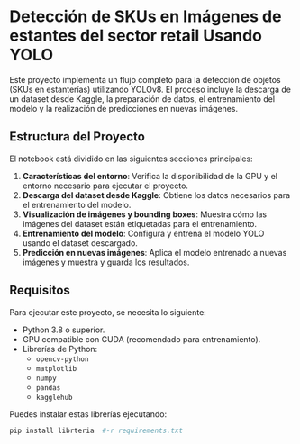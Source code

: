 # Detección de SKUs en Imágenes de estantes del sector retail Usando YOLO

Este proyecto implementa un flujo completo para la detección de objetos (SKUs en estanterías) utilizando  YOLOv8. 
El proceso incluye la descarga de un dataset desde Kaggle, la preparación de datos, el entrenamiento del modelo y la realización de predicciones en nuevas imágenes.

## **Estructura del Proyecto**
El notebook está dividido en las siguientes secciones principales:

1. **Características del entorno**: Verifica la disponibilidad de la GPU y el entorno necesario para ejecutar el proyecto.
2. **Descarga del dataset desde Kaggle**: Obtiene los datos necesarios para el entrenamiento del modelo.
3. **Visualización de imágenes y bounding boxes**: Muestra cómo las imágenes del dataset están etiquetadas para el entrenamiento.
4. **Entrenamiento del modelo**: Configura y entrena el modelo YOLO usando el dataset descargado.
5. **Predicción en nuevas imágenes**: Aplica el modelo entrenado a nuevas imágenes y muestra y guarda los resultados.

## **Requisitos**
Para ejecutar este proyecto, se necesita lo siguiente:

- Python 3.8 o superior.
- GPU compatible con CUDA (recomendado para entrenamiento).
- Librerías de Python:
  - `opencv-python`
  - `matplotlib`
  - `numpy`
  - `pandas`
  - `kagglehub`

Puedes instalar estas librerías ejecutando:

```bash
pip install librteria  #-r requirements.txt

